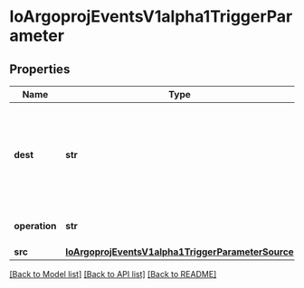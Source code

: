# IoArgoprojEventsV1alpha1TriggerParameter

## Properties
Name | Type | Description | Notes
------------ | ------------- | ------------- | -------------
**dest** | **str** | Dest is the JSONPath of a resource key. A path is a series of keys separated by a dot. The colon character can be escaped with &#39;.&#39; The -1 key can be used to append a value to an existing array. See https://github.com/tidwall/sjson#path-syntax for more information about how this is used. | [optional] 
**operation** | **str** | Operation is what to do with the existing value at Dest, whether to &#39;prepend&#39;, &#39;overwrite&#39;, or &#39;append&#39; it. | [optional] 
**src** | [**IoArgoprojEventsV1alpha1TriggerParameterSource**](IoArgoprojEventsV1alpha1TriggerParameterSource.md) |  | [optional] 

[[Back to Model list]](../README.md#documentation-for-models) [[Back to API list]](../README.md#documentation-for-api-endpoints) [[Back to README]](../README.md)



